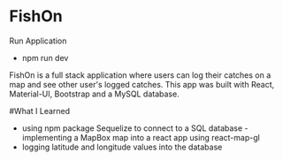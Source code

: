 # FishOn

Run Application
- npm run dev

FishOn is a full stack application where users can log their catches on a map and see other user's logged catches.
This app was built with React, Material-UI, Bootstrap and a MySQL database.

#What I Learned
- using npm package Sequelize to connect to a SQL database
-implementing a MapBox map into a react app using react-map-gl 
- logging latitude and longitude values into the database
